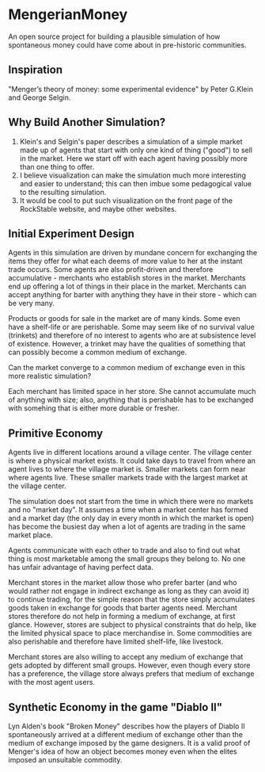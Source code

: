 # MengerianMoney
An open source project for building a plausible simulation of how spontaneous money could have come about in pre-historic communities. 
## Inspiration
"Menger’s theory of money: some experimental evidence" by Peter G.Klein and George Selgin.
## Why Build Another Simulation?
1. Klein's and Selgin's paper describes a simulation of a simple market made up of agents that start with only one kind of thing ("good") to sell in the market. Here we start off with each agent having possibly more than one thing to offer.
2. I believe visualization can make the simulation much more interesting and easier to understand; this can then imbue some pedagogical value to the resulting simulation.
3. It would be cool to put such visualization on the front page of the RockStable website, and maybe other websites.
## Initial Experiment Design
Agents in this simulation are driven by mundane concern for exchanging the items they offer for what each deems of more value to her at the instant trade occurs. Some agents are also profit-driven and therefore accumulative - merchants who establish stores in the market. Merchants end up offering a lot of things in their place in the market. Merchants can accept anything for barter with anything they have in their store - which can be very many.

Products or goods for sale in the market are of many kinds. Some even have a shelf-life or are perishable. Some may seem like of no survival value (trinkets) and therefore of no interest to agents who are at subsistence level of existence. However, a trinket may have the qualities of something that can possibly become a common medium of exchange.

Can the market converge to a common medium of exchange even in this more realistic simulation?

Each merchant has limited space in her store. She cannot accumulate much of anything with size; also, anything that is perishable has to be exchanged with somehing that is either more durable or fresher.
## Primitive Economy
Agents live in different locations around a village center. The village center is where a physical market exists. It could take days to travel from where an agent lives to where the village market is. Smaller markets can form near where agents live. These smaller markets trade with the largest market at the village center.

The simulation does not start from the time in which there were no markets and no "market day". It assumes a time when a market center has formed and a market day (the only day in every month in which the market is open) has become the busiest day when a lot of agents are trading in the same market place.

Agents communicate with each other to trade and also to find out what thing is most marketable among the small groups they belong to. No one has unfair advantage of having perfect data.

Merchant stores in the market allow those who prefer barter (and who would rather not engage in indirect exchange as long as they can avoid it) to continue trading, for the simple reason that the store simply accumulates goods taken in exchange for goods that barter agents need. Merchant stores therefore do not help in forming a medium of exchange, at first glance. However, stores are subject to physical constraints that do help, like the limited physical space to place merchandise in. Some commodities are also perishable and therefore have limited shelf-life, like livestock.

Merchant stores are also willing to accept any medium of exchange that gets adopted by different small groups. However, even though every store has a preference, the village store always prefers that medium of exchange with the most agent users.

## Synthetic Economy in the game "Diablo II"
Lyn Alden's book "Broken Money" describes how the players of Diablo II spontaneously arrived at a different medium of exchange other than the medium of exchange imposed by the game designers. It is a valid proof of Menger's idea of how an object becomes money even when the elites imposed an unsuitable commodity.
